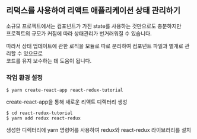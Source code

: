 ## 리덕스를 사용하여 리액트 애플리케이션 상태 관리하기  

소규모 프로젝트에서는 컴포넌트가 가진 state를 사용하는 것만으로도 충분하지만  
프로젝트의 규모가 커짐에 따라 상태관리가 번거러워질 수 있습니다.  
  
따라서 상태 업데이트에 관한 로직을 모듈로 따로 분리하여 컴포넌트 파일과 별개로 관리할 수 있으므로  
코드를 유지 보수하는 데 도움이 됩니다.

### 작업 환경 설정

```$ yarn create-react-app react-redux-tutorial```

create-react-app을 통해 새로운 리액트 디렉터리 생성

```   
$ cd react-redux-tutorial  
$ yarn add redux react-redux  
```
생성한 디렉터리에 yarn 명령어를 사용하여 redux와 react-redux 라이브러리를 설치

